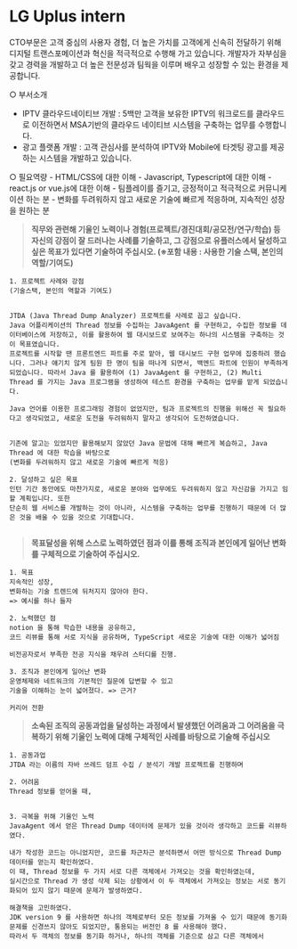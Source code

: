 # LG Uplus intern



CTO부문은 고객 중심의 사용자 경험, 더 높은 가치를 고객에게 신속히 전달하기 위해 디지털 트랜스포메이션과 혁신을 적극적으로 수행해 가고 있습니다.
개발자가 자부심을 갖고 경력을 개발하고 더 높은 전문성과 팀웍을 이루며 배우고 성장할 수 있는 환경을 제공합니다.

○ 부서소개

- IPTV 클라우드네이티브 개발 : 5백만 고객을 보유한 IPTV의 워크로드를 클라우드로 이전하면서 MSA기반의 클라우드 네이티브 시스템을 구축하는 업무를 수행합니다.
- 광고 플랫폼 개발 : 고객 관심사를 분석하여 IPTV와 Mobile에 타겟팅 광고를 제공하는 시스템을 개발하고 있습니다.

○ 필요역량
\- HTML/CSS에 대한 이해
\- Javascript, Typescript에 대한 이해
\- react.js or vue.js에 대한 이해
\- 팀플레이를 즐기고, 긍정적이고 적극적으로 커뮤니케이션 하는 분
\- 변화를 두려워하지 않고 새로운 기술에 빠르게 적응하며, 지속적인 성장을 원하는 분



>**직무와 관련해 기울인 노력이나 경험(프로젝트/경진대회/공모전/연구/학습) 등 자신의 강점이 잘 드러나는 사례를 기술하고, 그 강점으로 유플러스에서 달성하고 싶은 목표가 있다면 기술하여 주십시오. (※포함 내용 : 사용한 기술 스택, 본인의 역할/기여도)** 

```korean
1. 프로젝트 사례와 강점 
(기술스택, 본인의 역할과 기여도)


JTDA (Java Thread Dump Analyzer) 프로젝트를 사례로 꼽고 싶습니다. 
Java 어플리케이션의 Thread 정보를 수집하는 JavaAgent 를 구현하고, 수집한 정보를 데이터베이스에 저장하고, 이를 활용하여 웹 대시보드로 보여주는 하나의 시스템을 구축하는 것이 목표였습니다. 
프로젝트를 시작할 땐 프론트엔드 파트를 주로 맡아, 웹 대시보드 구현 업무에 집중하려 했습니다. 그러나 얘기치 않게 팀원 한 명이 팀을 떠나게 되면서, 백엔드 파트에 인원이 부족하게 되었습니다. 따라서 Java 를 활용하여 (1) JavaAgent 를 구현하고, (2) Multi Thread 를 가지는 Java 프로그램을 생성하여 테스트 환경을 구축하는 업무를 맡게 되었습니다. 

Java 언어를 이용한 프로그래밍 경험이 없었지만, 팀과 프로젝트의 진행을 위해선 꼭 필요하다고 생각되었고, 새로운 도전을 두려워하지 말자고 생각되어 도전하였습니다. 


기존에 알고는 있었지만 활용해보지 않았던 Java 문법에 대해 빠르게 복습하고, Java Thread 에 대한 학습을 바탕으로  
(변화를 두려워하지 않고 새로운 기술에 빠르게 적응) 

2. 달성하고 싶은 목표
인턴 기간 동안에도 마찬가지로, 새로운 분야와 업무에도 두려워하지 않고 자신감을 가지고 임할 계획입니다. 또한 
단순히 웹 서비스를 개발하는 것이 아니라, 시스템을 구축하는 업무를 진행하기 때문에 더 많은 것을 배울 수 있을 것으로 기대합니다. 


```





>**목표달성을 위해 스스로 노력하였던 점과 이를 통해 조직과 본인에게 일어난 변화를 구체적으로 기술하여 주십시오.**

```
1. 목표
지속적인 성장,
변화하는 기술 트렌드에 뒤처지지 않아야 한다. 
=> 예시를 하나 들자

2. 노력했던 점
notion 을 통해 학습한 내용을 공유하고, 
코드 리뷰를 통해 서로 지식을 공유하며, TypeScript 새로운 기술에 대한 이해가 넓어짐

비전공자로서 부족한 전공 지식을 채우려 스터디를 진행. 

3. 조직과 본인에게 일어난 변화 
운영체제와 네트워크의 기본적인 질문에 답변할 수 있고 
기술을 이해하는 눈이 넓어졌다. => 근거?

커리어 전환 
```



>**소속된 조직의 공동과업을 달성하는 과정에서 발생했던 어려움과 그 어려움을 극복하기 위해 기울인 노력에 대해 구체적인 사례를 바탕으로 기술해 주십시오**

```
1. 공동과업 
JTDA 라는 이름의 자바 쓰레드 덤프 수집 / 분석기 개발 프로젝트를 진행하며 

2. 어려움
Thread 정보를 얻어올 때, 


3. 극복을 위해 기울인 노력 
JavaAgent 에서 얻은 Thread Dump 데이터에 문제가 있을 것이라 생각하고 코드를 리뷰하였다. 

내가 작성한 코드는 아니었지만, 코드를 차근차근 분석하면서 어떤 방식으로 Thread Dump 데이터를 얻는지 확인하였다. 
이 때, Thread 정보를 두 가지 서로 다른 객체에서 가져오는 것을 확인하였는데, 
실시간으로 Thread 가 생성 삭제 되는 상황에서 이 두 객체에서 가져오는 정보는 서로 동기화되어 있지 않기 때문에 문제가 발생하였다. 

해결책을 고민하였다. 
JDK version 9 를 사용하면 하나의 객체로부터 모든 정보를 가져올 수 있기 때문에 동기화 문제를 신경쓰지 않아도 되었지만, 통용되는 버전인 8 를 사용해야 했다. 
따라서 두 객체의 정보를 동기화 하거나, 하나의 객체를 기준으로 삼고 다른 객체에서 

```





